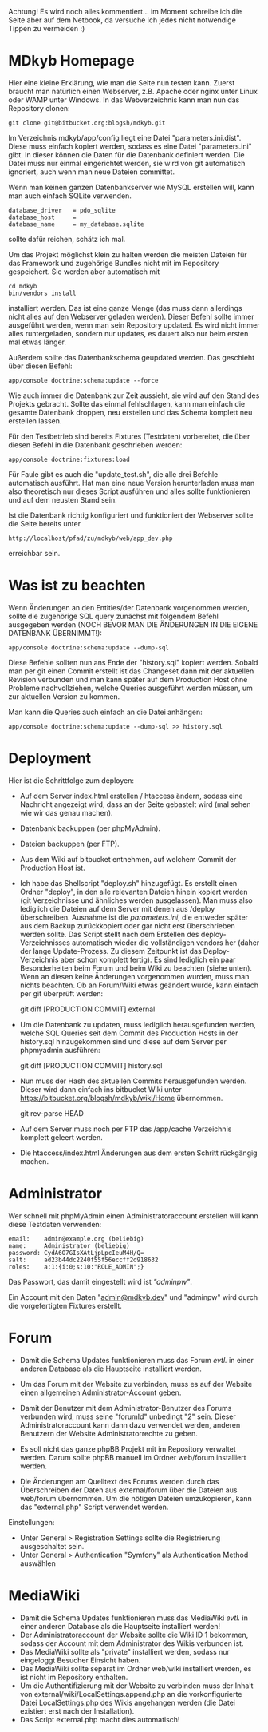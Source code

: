 Achtung! Es wird noch alles kommentiert... im Moment schreibe ich die Seite aber auf dem Netbook, da versuche ich jedes nicht notwendige Tippen zu vermeiden :)

MDkyb Homepage
==============

Hier eine kleine Erklärung, wie man die Seite nun testen kann. Zuerst braucht man
natürlich einen Webserver, z.B. Apache oder nginx unter Linux oder WAMP unter Windows.
In das Webverzeichnis kann man nun das Repository clonen:

    git clone git@bitbucket.org:blogsh/mdkyb.git

Im Verzeichnis mdkyb/app/config liegt eine Datei "parameters.ini.dist". Diese muss einfach
kopiert werden, sodass es eine Datei "parameters.ini" gibt. In dieser können die Daten für
die Datenbank definiert werden. Die Datei muss nur einmal eingerichtet werden, sie wird von
git automatisch ignoriert, auch wenn man neue Dateien committet.

Wenn man keinen ganzen Datenbankserver wie MySQL erstellen will, kann man auch einfach SQLite verwenden.

    database_driver   = pdo_sqlite
    database_host     = 
    database_name     = my_database.sqlite

sollte dafür reichen, schätz ich mal.

Um das Projekt möglichst klein zu halten werden die meisten Dateien für das Framework und 
zugehörige Bundles nicht mit im Repository gespeichert. Sie werden aber automatisch mit

    cd mdkyb 
    bin/vendors install

installiert werden. Das ist eine ganze Menge (das muss dann allerdings nicht alles auf den Webserver
geladen werden). Dieser Befehl sollte immer ausgeführt werden, wenn man sein Repository updated. Es wird
nicht immer alles runtergeladen, sondern nur updates, es dauert also nur beim ersten mal etwas länger.

Außerdem sollte das Datenbankschema geupdated werden. Das geschieht über diesen Befehl:

    app/console doctrine:schema:update --force

Wie auch immer die Datenbank zur Zeit aussieht, sie wird auf den Stand des Projekts gebracht. Sollte das 
einmal fehlschlagen, kann man einfach die gesamte Datenbank droppen, neu erstellen und das Schema komplett
neu erstellen lassen.

Für den Testbetrieb sind bereits Fixtures (Testdaten) vorbereitet, die über diesen Befehl in die Datenbank geschrieben werden:

    app/console doctrine:fixtures:load

Für Faule gibt es auch die "update_test.sh", die alle drei Befehle automatisch ausführt. Hat man eine neue Version herunterladen
muss man also theoretisch nur dieses Script ausführen und alles sollte funktionieren und auf dem neusten Stand sein.

Ist die Datenbank richtig konfiguriert und funktioniert der
Webserver sollte die Seite bereits unter

    http://localhost/pfad/zu/mdkyb/web/app_dev.php

erreichbar sein.

Was ist zu beachten
===================

Wenn Änderungen an den Entities/der Datenbank vorgenommen werden, sollte die zugehörige SQL query zunächst mit folgendem Befehl ausgegeben werden (NOCH BEVOR MAN DIE ÄNDERUNGEN IN DIE EIGENE DATENBANK ÜBERNIMMT!):

    app/console doctrine:schema:update --dump-sql

Diese Befehle sollten nun ans Ende der "history.sql" kopiert werden. Sobald man per git einen Commit erstellt ist das Changeset dann
mit der aktuellen Revision verbunden und man kann später auf dem Production Host ohne Probleme nachvollziehen, welche Queries ausgeführt werden müssen, um zur aktuellen Version zu kommen. 

Man kann die Queries auch einfach an die Datei anhängen:

    app/console doctrine:schema:update --dump-sql >> history.sql

Deployment
==========

Hier ist die Schrittfolge zum deployen:

* Auf dem Server index.html erstellen / htaccess ändern, sodass eine Nachricht angezeigt wird, dass an der Seite gebastelt wird (mal sehen wie wir das genau machen).

* Datenbank backuppen (per phpMyAdmin). 

* Dateien backuppen (per FTP).

* Aus dem Wiki auf bitbucket entnehmen, auf welchem Commit der Production Host ist.

* Ich habe das Shellscript "deploy.sh" hinzugefügt. Es erstellt einen Ordner "deploy", in den alle relevanten Dateien hinein kopiert werden (git Verzeichnisse und ähnliches werden ausgelassen). Man muss also lediglich die Dateien auf dem Server mit denen aus /deploy überschreiben. Ausnahme ist die *parameters.ini*, die entweder später aus dem Backup zurückkopiert oder gar nicht erst überschrieben werden sollte. Das Script stellt nach dem Erstellen des deploy-Verzeichnisses automatisch wieder die vollständigen vendors her (daher der lange Update-Prozess. Zu diesem Zeitpunkt ist das Deploy-Verzeichnis aber schon komplett fertig). Es sind lediglich ein paar Besonderheiten beim Forum und beim Wiki zu beachten (siehe unten). Wenn an diesen keine Änderungen vorgenommen wurden, muss man nichts beachten. Ob an Forum/Wiki etwas geändert wurde, kann einfach per git überprüft werden:

    git diff [PRODUCTION COMMIT] external

* Um die Datenbank zu updaten, muss lediglich herausgefunden werden, welche SQL Queries seit dem Commit des Production Hosts in der history.sql hinzugekommen sind und diese auf dem Server per phpmyadmin ausführen:

    git diff [PRODUCTION COMMIT] history.sql

* Nun muss der Hash des aktuellen Commits herausgefunden werden. Dieser wird dann einfach ins bitbucket Wiki unter https://bitbucket.org/blogsh/mdkyb/wiki/Home übernommen.

    git rev-parse HEAD

* Auf dem Server muss noch per FTP das /app/cache Verzeichnis komplett geleert werden.

* Die htaccess/index.html Änderungen aus dem ersten Schritt rückgängig machen.

Administrator
=============

Wer schnell mit phpMyAdmin einen Administratoraccount erstellen will kann diese Testdaten verwenden:

    email:    admin@example.org (beliebig)
    name:     Administrator (beliebig)
    password: CydA6O7GIsXAtLjpLpcIeuM4H/Q=
    salt:     ad23b44dc2240f55f56eccff2d918632
    roles:    a:1:{i:0;s:10:"ROLE_ADMIN";}

Das Passwort, das damit eingestellt wird ist *"adminpw"*.

Ein Account mit den Daten "admin@mdkyb.dev" und "adminpw" wird durch die vorgefertigten Fixtures erstellt.

Forum
=====

* Damit die Schema Updates funktionieren muss das Forum *evtl.* in einer anderen Database als die Hauptseite installiert werden.

* Um das Forum mit der Website zu verbinden, muss es auf der Website einen allgemeinen Administrator-Account geben.

* Damit der Benutzer mit dem Administrator-Benutzer des Forums verbunden wird, muss seine "forumId" unbedingt "2" sein. Dieser Administratoraccount kann dann dazu verwendet werden, anderen Benutzern der Website Administratorrechte zu geben.

* Es soll nicht das ganze phpBB Projekt mit im Repository verwaltet werden. Darum sollte phpBB manuell im Ordner web/forum installiert werden. 
* Die Änderungen am Quelltext des Forums werden durch das Überschreiben der Daten aus external/forum über die Dateien aus web/forum übernommen. 
Um die nötigen Dateien umzukopieren, kann das "external.php" Script verwendet werden.

Einstellungen:

* Unter General > Registration Settings sollte die Registrierung ausgeschaltet sein.
* Unter General > Authentication  "Symfony" als Authentication Method auswählen

MediaWiki
=========

* Damit die Schema Updates funktionieren muss das MediaWiki *evtl.* in einer anderen Database als die Hauptseite installiert werden!
* Der Administratoraccount der Website sollte die Wiki ID 1 bekommen, sodass der Account mit dem Administrator des Wikis verbunden ist.
* Das MediaWiki sollte als "private" installiert werden, sodass nur eingeloggt Besucher Einsicht haben.
* Das MediaWiki sollte separat im Ordner web/wiki installiert werden, es ist nicht im Repository enthalten. 
* Um die Authentifizierung mit der Website zu verbinden muss der Inhalt von external/wiki/LocalSettings.append.php an die vorkonfigurierte Datei LocalSettings.php des Wikis angehangen werden (die Datei existiert erst nach der Installation). 
* Das Script external.php macht dies automatisch!

